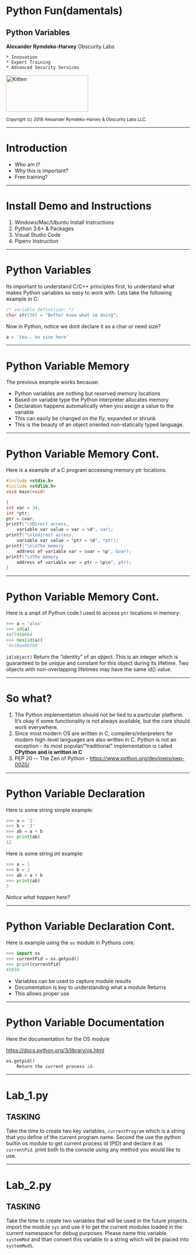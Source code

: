 # Python Fun(damentals)
## Python Variables


**Alexander Rymdeko-Harvey**
Obscurity Labs
```
* Innovation  
* Expert Training
* Advanced Security Services
```

<img src="https://obscuritylabs.com/wp-content/uploads/2018/04/OL-3d-landscape-positive.jpg" alt="Kitten"
	title="A cute kitten" width="225" height="100" />

<small>Copyright (c) 2018 Alexander Rymdeko-Harvey & Obscurity Labs LLC.</small>


---

# Introduction 

- Who am I? 
- Why this is important?
- Free training?

---

# Install Demo and Instructions 
1) Windows/Mac/Ubuntu Install Instructions
2) Python 3.6+ & Packages 
4) Visual Studio Code
5) Pipenv Instruction

---

# Python Variables
Its important to understand C/C++ principles first, to understand what makes Python variables so easy to work with. Lets take the following example in C:
```c
/* variable definition: */
char str[50] = "Better know what im doing";
```
Now in Python, notice we dont declare it as a char or need size?
```python
a = 'Yea.. no size here'
```

---
# Python Variable Memory
The previous example works because:
- Python variables are nothing but reserved memory locations
- Based on variable type the Python interpreter allocates memory
- Declaration happens automatically when you assign a value to the variable
- This can easily be changed on the fly, expanded or shrunk
- This is the beauty of an object oriented non-statically typed language. 

---
# Python Variable Memory Cont.
Here is a example of a C program accessing memory ptr locations.
```c
#include <stdio.h>
#include <stdlib.h>
void main(void)

{
int var = 34;
int *ptr;
ptr = &var;
printf("\nDirect access, 
	variable var value = var = %d", var);
printf("\nIndirect access, 
	variable var value = *ptr = %d", *ptr);
printf("\n\nThe memory 
	address of variable var = &var = %p", &var);
printf("\nThe memory 
	address of variable var = ptr = %p\n", ptr);
}
```
---

# Python Variable Memory Cont.
Here is a snipt of Python code I used to access `ptr` locations in memory:
```python
>>> a = 'alex'
>>> id(a)
4477448064
>>> hex(id(a))
'0x10ae06f80'
```
`id(object)`
	Return the “identity” of an object. This is an integer which is guaranteed to be unique and constant for this object during its lifetime. Two objects with non-overlapping lifetimes may have the same id() value.
    
---
# So what? 
1) The Python implementation should not be tied to a particular platform. It’s okay if some functionality is not always available, but the core should work everywhere.
2) Since most modern OS are written in C, compilers/interpreters for modern high-level languages are also written in C. Python is not an exception - its most popular/"traditional" implementation is called **CPython and is written in C**
3) PEP 20 -- The Zen of Python - https://www.python.org/dev/peps/pep-0020/  
    
---
# Python Variable Declaration 

Here is some string simple example:
```python
>>> a = '1'
>>> b = '2'
>>> ab = a + b
>>> print(ab)
12
```
Here is some string int example:
```python
>>> a = 1
>>> b = 2
>>> ab = a + b
>>> print(ab)
3
```
*Notice what happen here?*

---
# Python Variable Declaration Cont.

Here is example using the `os` module in Pythons core.
```python
>>> import os
>>> currentPid = os.getpid()
>>> print(currentPid)
45034
```
- Variables can be used to capture module results
- Documentation is key to understanding what a module Returns
- This allows proper use

---
# Python Variable Documentation

Here the documentation for the OS module

https://docs.python.org/3/library/os.html
```python
os.getpid()
	Return the current process id.
```

---
# Lab_1.py
## TASKING

Take the time to create two key variables, `currentProgram` which is a string that you define of the current program name. Second the use the python builtin os module to get current process id (PID) and declare it as `currentPid`. print both to the console using any method you would like to use.

---
# Lab_2.py
## TASKING

Take the time to create two variables that will be used in the future projects. import the module `sys` and use it to get the current modules loaded in the current namespace for debug purposes. Please name this variable `systemMod` and than convert this variable to a string which will be placed into `systemModS`.